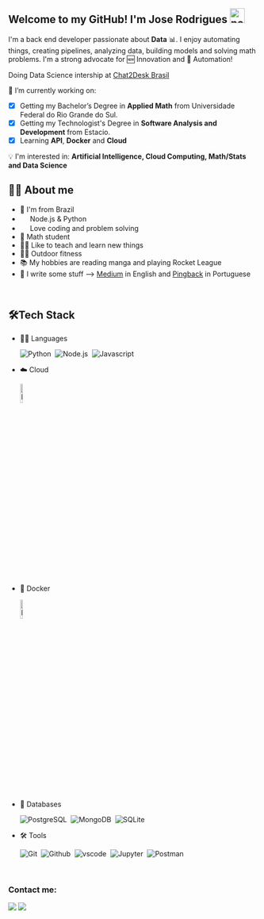 ## Welcome to my GitHub! I'm Jose Rodrigues <img width="30" src="https://emojis.slackmojis.com/emojis/images/1593555389/9579/blob_excited.gif?1593555389" alt="party blob"/>

I'm a back end developer passionate about **Data** 📊. I enjoy automating things, creating pipelines, analyzing data, building models and solving math problems. I'm a strong advocate for 🆕 Innovation and 🤖 Automation! 

Doing Data Science intership at <a href="https://chat2desk.com.br/">Chat2Desk Brasil</a>

🔭 I’m currently working on:
- [X] Getting my Bachelor’s Degree in **Applied Math** from Universidade Federal do Rio Grande do Sul.
- [X] Getting my Technologist's Degree in **Software Analysis and Development** from Estacio.
- [X] Learning **API**, **Docker** and **Cloud**
	
:bulb: I'm interested in:  **Artificial Intelligence, Cloud Computing, Math/Stats and Data Science**
<br>
<!-- & <img width="16" src="https://cdn.jsdelivr.net/gh/devicons/devicon/icons/r/r-original.svg" alt="" /> !-->
## 👩‍💻 About me
* 💚 I'm from Brazil 
* <img width="16" src="https://cdn.jsdelivr.net/gh/devicons/devicon/icons/nodejs/nodejs-original.svg" alt="" /> Node.js & Python <img width="16" src="https://cdn3.iconfinder.com/data/icons/logos-and-brands-adobe/512/267_Python-512.png" alt="" />
* <img width="16" src="https://about.gitlab.com/images/blogimages/GitLab-Dev.png" alt="" />  Love coding and problem solving
* 📐 Math student
* 👩‍🏫 Like to teach and learn new things
* 🤸‍♂️ Outdoor fitness
* 📚 My hobbies are reading manga and playing Rocket League
* 📝 I write some stuff --> <a href="https://medium.com/@runiorr">Medium</a> in English and <a href="https://pingback.com/runiorr">Pingback</a> in Portuguese
<br>

## 🛠️Tech Stack
- 👩‍💻 Languages
  
    ![Python](https://img.shields.io/badge/-Python-05122A?style=flat&logo=python)&nbsp;
    ![Node.js](https://img.shields.io/badge/-Node.js-05122A?style=flat&logo=node.js)&nbsp;
    ![Javascript](https://img.shields.io/badge/-Javascript-05122A?style=flat&logo=javascript)&nbsp;
    
- ☁️ Cloud
      
    <img src="https://img.shields.io/badge/wait-loading-blue" alt="Loading" title="Loading" width="10%" />
    
- 🚢 Docker
      
    <img src="https://img.shields.io/badge/wait-loading-blue" alt="Loading" title="Loading" width="10%" />
    
- 🐘 Databases
  
    ![PostgreSQL](https://img.shields.io/badge/-PostgreSQL-05122A?style=flat&logo=postgresql)&nbsp;
    ![MongoDB](https://img.shields.io/badge/-MongoDB-05122A?style=flat&logo=mongodb)&nbsp;
    ![SQLite](https://img.shields.io/badge/-SQLite-05122A?style=flat&logo=sqlite)&nbsp;
    
- 🛠 Tools
  
    ![Git](https://img.shields.io/badge/-Git-05122A?style=flat&logo=git)&nbsp;
    ![Github](https://img.shields.io/badge/-Github-05122A?style=flat&logo=github)&nbsp;
    ![vscode](https://img.shields.io/badge/-VSCode-05122A?style=flat&logo=visualstudiocode)&nbsp;
    ![Jupyter](https://img.shields.io/badge/-Jupyter-05122A?style=flat&logo=jupyter)&nbsp;
    ![Postman](https://img.shields.io/badge/-Postman-05122A?style=flat&logo=postman)&nbsp;
    
    

<br>


### Contact me:

<div>
<a href = "mailto:joseluisrjunior@gmail.com"><img src="https://img.shields.io/badge/Gmail-D14836?style=for-the-badge&logo=gmail&logoColor=white" target="_blank"></a>
<a href="https://www.linkedin.com/in/joserodrigs" target="_blank"><img src="https://img.shields.io/badge/-LinkedIn-%230077B5?style=for-the-badge&logo=linkedin&logoColor=white" target="_blank"></a>
</div>
